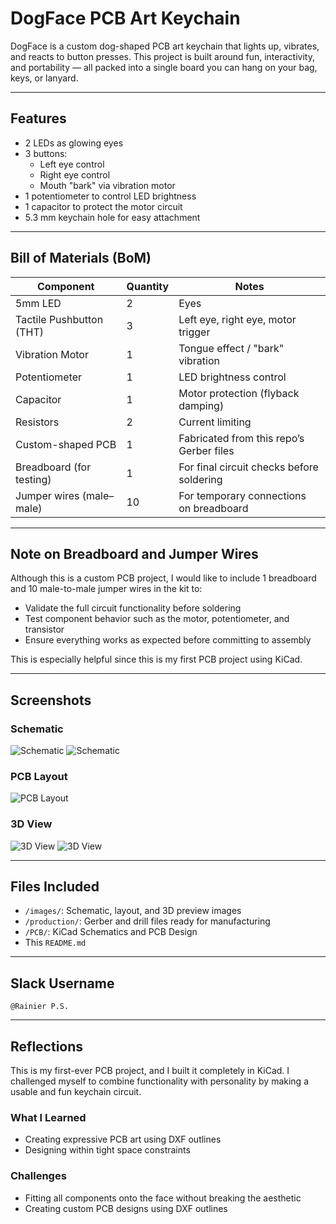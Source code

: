 # DogFace PCB Art Keychain

DogFace is a custom dog-shaped PCB art keychain that lights up, vibrates, and reacts to button presses. This project is built around fun, interactivity, and portability — all packed into a single board you can hang on your bag, keys, or lanyard.

---

## Features

- 2 LEDs as glowing eyes
- 3 buttons:
  - Left eye control
  - Right eye control
  - Mouth "bark" via vibration motor
- 1 potentiometer to control LED brightness
- 1 capacitor to protect the motor circuit
- 5.3 mm keychain hole for easy attachment

---

## Bill of Materials (BoM)

| Component                      | Quantity         | Notes                                       |
|-------------------------------|------------------|---------------------------------------------|
| 5mm LED                       | 2                | Eyes                                        |
| Tactile Pushbutton (THT)      | 3                | Left eye, right eye, motor trigger          |
| Vibration Motor               | 1                | Tongue effect / "bark" vibration            |
| Potentiometer                 | 1                | LED brightness control                      |
| Capacitor                     | 1                | Motor protection (flyback damping)          |
| Resistors                     | 2                | Current limiting                            |
| Custom-shaped PCB             | 1                | Fabricated from this repo’s Gerber files    |
| Breadboard (for testing)      | 1                | For final circuit checks before soldering   |
| Jumper wires (male–male)      | 10               | For temporary connections on breadboard     |

---

## Note on Breadboard and Jumper Wires

Although this is a custom PCB project, I would like to include 1 breadboard and 10 male-to-male jumper wires in the kit to:

- Validate the full circuit functionality before soldering
- Test component behavior such as the motor, potentiometer, and transistor
- Ensure everything works as expected before committing to assembly

This is especially helpful since this is my first PCB project using KiCad.

---

## Screenshots

### Schematic  
![Schematic](images/Schematics.avif)
![Schematic](images/Simulation.avif)

### PCB Layout  
![PCB Layout](images/PCB.avif)

### 3D View  
![3D View](images/3D%20Model.avif)
![3D View](images/3D%20Model-Back.avif)

---

## Files Included

- `/images/`: Schematic, layout, and 3D preview images
- `/production/`: Gerber and drill files ready for manufacturing
- `/PCB/`: KiCad Schematics and PCB Design
- This `README.md`

---

## Slack Username

`@Rainier P.S.`

---

## Reflections

This is my first-ever PCB project, and I built it completely in KiCad. I challenged myself to combine functionality with personality by making a usable and fun keychain circuit.

### What I Learned

- Creating expressive PCB art using DXF outlines
- Designing within tight space constraints

### Challenges

- Fitting all components onto the face without breaking the aesthetic
- Creating custom PCB designs using DXF outlines

